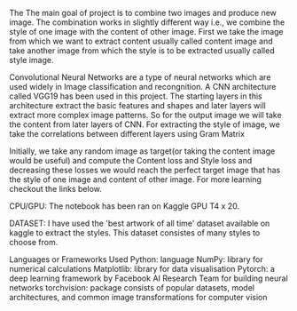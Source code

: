 The The main goal of project is to combine two images and produce new image. The combination works in slightly different way i.e., we combine the style of one image with the content of other image. First we take the image from which we want to extract content usually called content image and take another image from which the style is to be extracted usually called style image.

Convolutional Neural Networks are a type of neural networks which are used widely in Image classification and recongnition. A CNN architecture called VGG19 has been used in this project. The starting layers in this architecture extract the basic features and shapes and later layers will extract more complex image patterns. So for the output image we will take the content from later layers of CNN. For extracting the style of image, we take the correlations between different layers using Gram Matrix

Initially, we take any random image as target(or taking the content image would be useful) and compute the Content loss and Style loss and decreasing these losses we would reach the perfect target image that has the style of one image and content of other image. For more learning checkout the links below.

CPU/GPU: The notebook has been ran on Kaggle GPU T4 x 20.

DATASET: I have used the 'best artwork of all time' dataset available on kaggle to extract the styles. This dataset consistes of many styles to choose from.

Languages or Frameworks Used
Python: language
NumPy: library for numerical calculations
Matplotlib: library for data visualisation
Pytorch: a deep learning framework by Facebook AI Research Team for building neural networks
torchvision: package consists of popular datasets, model architectures, and common image transformations for computer vision